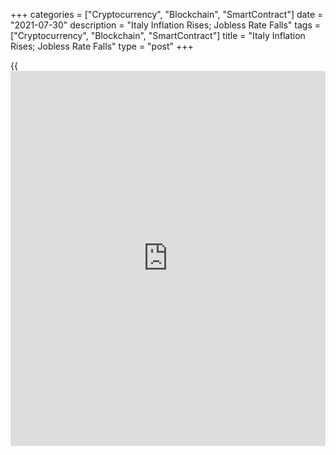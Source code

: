 +++
categories = ["Cryptocurrency", "Blockchain", "SmartContract"]
date = "2021-07-30"
description = "Italy Inflation Rises; Jobless Rate Falls"
tags = ["Cryptocurrency", "Blockchain", "SmartContract"]
title = "Italy Inflation Rises; Jobless Rate Falls"
type = "post"
+++

{{<iframe id="large-banner" src="https://www.bounty.group/#slide=9.0" width="100%" height="600" scrolling="no" style="border: 0px solid rgb(216, 221, 230); border-radius: 3px;">}}

Italy's consumer price inflation increased in July, preliminary
estimates from the statistical office Istat showed on Friday.

Consumer prices increased 1.8 percent yearly in July, following a 1.3
percent rise in June. Economists had forecast a rise of 1.7 percent.

On a month-on-month basis, consumer prices rose 0.3 percent in July.
Economists had expected a 0.2 percent rise.

The core inflation rose to 0.6 percent in July from 0.3 percent in the
prior month.

Inflation, based on the harmonized index of consumer prices, eased to
0.9 percent in July from 1.3 percent in the previous month. Economists
had forecast a rise of 1.0 percent.

The HICP fell 1.1 percent monthly in July. This was in line with
economists' expectation.

Separate data from the statistical office showed that jobless rate fell
to 9.7 percent in June from 10.2 percent in May. Economists had expected
a 10.4 percent.

The youth unemployment rate, applied to 15-24 years decreased to 29.4
percent in June from 30.7 percent in the previous month.

The employment rate rose slightly to 57.9 percent in June from 57.5
percent in the preceding month.

For comments and feedback [contact](https://www.playgroundfx.com/contact/): editorial@rtt[news](https://www.letsplayfx.com/blog/forex-news-website/).com

[Economic News][1]

 **What parts of the world are seeing the best (and worst) economic
performances lately? Click[here][2] to check out our [Econ Scorecard][2]
and find out! See up-to-the-moment [ranking](https://www.playgroundfx.com/blog/crypto-exchange-ranking/)s for the best and worst
performers in [GDP][3], [unemployment rate][4], [inflation][5] and much
more.**

   1. www.rtt[news](https://www.letsplayfx.com/blog/forex-news-website/).com/Content/EconomicNews.aspx
   2. www.rtt[news](https://www.letsplayfx.com/blog/forex-news-website/).com/economic-scorecard/world-rank/PPI/highest-performance.aspx
   3. www.rtt[news](https://www.letsplayfx.com/blog/forex-news-website/).com/economic-scorecard/world-rank/GDP/highest-performance.aspx
   4. www.rtt[news](https://www.letsplayfx.com/blog/forex-news-website/).com/economic-scorecard/world-rank/unemployment-rate/lowest-performance.aspx
   5. www.rtt[news](https://www.letsplayfx.com/blog/forex-news-website/).com/economic-scorecard/world-rank/CPI/highest-performance.aspx